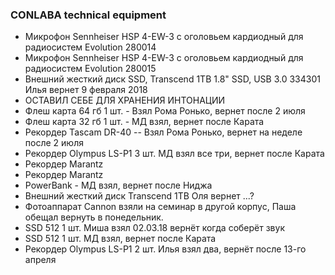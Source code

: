 ### CONLABA technical equipment

* Микрофон Sennheiser HSP 4-EW-3 с оголовьем кардиодный для радиосистем Evolution    280014 
* Микрофон Sennheiser HSP 4-EW-3 с оголовьем кардиодный для радиосистем Evolution    280015 
* Внешний жесткий диск SSD, Transcend 1TB 1.8" SSD, USB 3.0 334301 Илья вернет 9 февраля 2018
* ОСТАВИЛ СЕБЕ ДЛЯ ХРАНЕНИЯ ИНТОНАЦИИ
* Флеш карта 64 гб 1 шт. - Взял Рома Ронько, вернет после 2 июля
* Флеш карта 32 гб 1 шт. - МД взял, вернет после Карата
* Рекордер Tascam DR-40 -- Взял Рома Ронько, вернет на неделе после 2 июля
* Рекордер Olympus LS-P1 3 шт. МД взял все три, вернет после Карата
* Рекордер Marantz
* Рекордер Marantz
* PowerBank - МД взял, вернет после Ниджа
* Внешний жесткий диск Transcend 1TB Оля вернет ...?
* Фотоаппарат Cannon взяли на семинар в другой корпус, Паша обещал вернуть в понедельник.
* SSD 512 1 шт.  Миша взял 02.03.18 вернёт когда соберёт звук
* SSD 512 1 шт.  МД взял, вернет после Карата
* Рекордер Olympus LS-P1 2 шт. Илья взял два, вернёт после 13-го апреля
